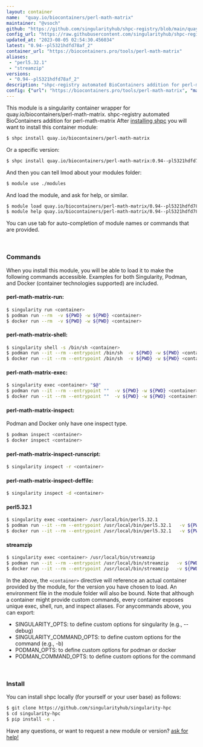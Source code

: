 ```yaml
---
layout: container
name:  "quay.io/biocontainers/perl-math-matrix"
maintainer: "@vsoch"
github: "https://github.com/singularityhub/shpc-registry/blob/main/quay.io/biocontainers/perl-math-matrix/container.yaml"
config_url: "https://raw.githubusercontent.com/singularityhub/shpc-registry/main/quay.io/biocontainers/perl-math-matrix/container.yaml"
updated_at: "2023-08-05 02:54:30.456034"
latest: "0.94--pl5321hdfd78af_2"
container_url: "https://biocontainers.pro/tools/perl-math-matrix"
aliases:
 - "perl5.32.1"
 - "streamzip"
versions:
 - "0.94--pl5321hdfd78af_2"
description: "shpc-registry automated BioContainers addition for perl-math-matrix"
config: {"url": "https://biocontainers.pro/tools/perl-math-matrix", "maintainer": "@vsoch", "description": "shpc-registry automated BioContainers addition for perl-math-matrix", "latest": {"0.94--pl5321hdfd78af_2": "sha256:3aac2aab8f42e57954e560b4a64eb95fdfe23de916137be747edb5c18cc0b2be"}, "tags": {"0.94--pl5321hdfd78af_2": "sha256:3aac2aab8f42e57954e560b4a64eb95fdfe23de916137be747edb5c18cc0b2be"}, "docker": "quay.io/biocontainers/perl-math-matrix", "aliases": {"perl5.32.1": "/usr/local/bin/perl5.32.1", "streamzip": "/usr/local/bin/streamzip"}}
---
```


This module is a singularity container wrapper for quay.io/biocontainers/perl-math-matrix.
shpc-registry automated BioContainers addition for perl-math-matrix
After [installing shpc](#install) you will want to install this container module:


```bash
$ shpc install quay.io/biocontainers/perl-math-matrix
```

Or a specific version:

```bash
$ shpc install quay.io/biocontainers/perl-math-matrix:0.94--pl5321hdfd78af_2
```

And then you can tell lmod about your modules folder:

```bash
$ module use ./modules
```

And load the module, and ask for help, or similar.

```bash
$ module load quay.io/biocontainers/perl-math-matrix/0.94--pl5321hdfd78af_2
$ module help quay.io/biocontainers/perl-math-matrix/0.94--pl5321hdfd78af_2
```

You can use tab for auto-completion of module names or commands that are provided.

<br>

### Commands

When you install this module, you will be able to load it to make the following commands accessible.
Examples for both Singularity, Podman, and Docker (container technologies supported) are included.

#### perl-math-matrix-run:

```bash
$ singularity run <container>
$ podman run --rm  -v ${PWD} -w ${PWD} <container>
$ docker run --rm  -v ${PWD} -w ${PWD} <container>
```

#### perl-math-matrix-shell:

```bash
$ singularity shell -s /bin/sh <container>
$ podman run --it --rm --entrypoint /bin/sh  -v ${PWD} -w ${PWD} <container>
$ docker run --it --rm --entrypoint /bin/sh  -v ${PWD} -w ${PWD} <container>
```

#### perl-math-matrix-exec:

```bash
$ singularity exec <container> "$@"
$ podman run --it --rm --entrypoint ""  -v ${PWD} -w ${PWD} <container> "$@"
$ docker run --it --rm --entrypoint ""  -v ${PWD} -w ${PWD} <container> "$@"
```

#### perl-math-matrix-inspect:

Podman and Docker only have one inspect type.

```bash
$ podman inspect <container>
$ docker inspect <container>
```

#### perl-math-matrix-inspect-runscript:

```bash
$ singularity inspect -r <container>
```

#### perl-math-matrix-inspect-deffile:

```bash
$ singularity inspect -d <container>
```


#### perl5.32.1

```bash
$ singularity exec <container> /usr/local/bin/perl5.32.1
$ podman run --it --rm --entrypoint /usr/local/bin/perl5.32.1   -v ${PWD} -w ${PWD} <container> -c " $@"
$ docker run --it --rm --entrypoint /usr/local/bin/perl5.32.1   -v ${PWD} -w ${PWD} <container> -c " $@"
```


#### streamzip

```bash
$ singularity exec <container> /usr/local/bin/streamzip
$ podman run --it --rm --entrypoint /usr/local/bin/streamzip   -v ${PWD} -w ${PWD} <container> -c " $@"
$ docker run --it --rm --entrypoint /usr/local/bin/streamzip   -v ${PWD} -w ${PWD} <container> -c " $@"
```



In the above, the `<container>` directive will reference an actual container provided
by the module, for the version you have chosen to load. An environment file in the
module folder will also be bound. Note that although a container
might provide custom commands, every container exposes unique exec, shell, run, and
inspect aliases. For anycommands above, you can export:

 - SINGULARITY_OPTS: to define custom options for singularity (e.g., --debug)
 - SINGULARITY_COMMAND_OPTS: to define custom options for the command (e.g., -b)
 - PODMAN_OPTS: to define custom options for podman or docker
 - PODMAN_COMMAND_OPTS: to define custom options for the command

<br>

### Install

You can install shpc locally (for yourself or your user base) as follows:

```bash
$ git clone https://github.com/singularityhub/singularity-hpc
$ cd singularity-hpc
$ pip install -e .
```

Have any questions, or want to request a new module or version? [ask for help!](https://github.com/singularityhub/singularity-hpc/issues)